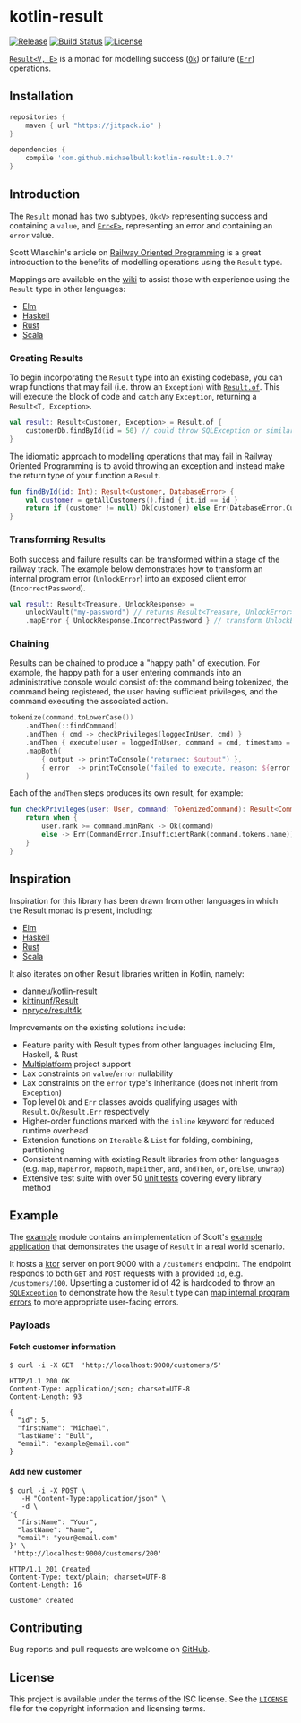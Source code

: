 # kotlin-result

[![Release](https://jitpack.io/v/michaelbull/kotlin-result.svg)](https://jitpack.io/#michaelbull/kotlin-result) [![Build Status](https://travis-ci.org/michaelbull/kotlin-result.svg?branch=master)](https://travis-ci.org/michaelbull/kotlin-result) [![License](https://img.shields.io/github/license/michaelbull/kotlin-result.svg)](https://github.com/michaelbull/kotlin-result/blob/master/LICENSE)

[`Result<V, E>`][result] is a monad for modelling success ([`Ok`][result-ok]) or
failure ([`Err`][result-err]) operations.

## Installation

```groovy
repositories {
    maven { url "https://jitpack.io" }
}

dependencies {
    compile 'com.github.michaelbull:kotlin-result:1.0.7'
}
```

## Introduction

The [`Result`][result] monad has two subtypes, [`Ok<V>`][result-ok] 
representing success and containing a `value`, and [`Err<E>`][result-err],
representing an error and containing an `error` value. 

Scott Wlaschin's article on [Railway Oriented Programming][swalschin-rop] is a great
introduction to the benefits of modelling operations using the `Result` type.

Mappings are available on the [wiki][wiki] to assist those with experience 
using the `Result` type in other languages:

- [Elm](https://github.com/michaelbull/kotlin-result/wiki/Elm)
- [Haskell](https://github.com/michaelbull/kotlin-result/wiki/Haskell)
- [Rust](https://github.com/michaelbull/kotlin-result/wiki/Rust)
- [Scala](https://github.com/michaelbull/kotlin-result/wiki/Scala)

### Creating Results

To begin incorporating the `Result` type into an existing codebase, you can 
wrap functions that may fail (i.e. throw an `Exception`) with
[`Result.of`][result-of]. This will execute the block of code and `catch` any
`Exception`, returning a `Result<T, Exception>`.

```kotlin
val result: Result<Customer, Exception> = Result.of { 
    customerDb.findById(id = 50) // could throw SQLException or similar 
}
```

The idiomatic approach to modelling operations that may fail in Railway
Oriented Programming is to avoid throwing an exception and instead make the 
return type of your function a `Result`.

```kotlin
fun findById(id: Int): Result<Customer, DatabaseError> {
    val customer = getAllCustomers().find { it.id == id }
    return if (customer != null) Ok(customer) else Err(DatabaseError.CustomerNotFound)
}
```

### Transforming Results

Both success and failure results can be transformed within a stage of the
railway track. The example below demonstrates how to transform an internal
program error (`UnlockError`) into an exposed client error 
(`IncorrectPassword`).

```kotlin
val result: Result<Treasure, UnlockResponse> = 
    unlockVault("my-password") // returns Result<Treasure, UnlockError>
    .mapError { UnlockResponse.IncorrectPassword } // transform UnlockError into UnlockResponse.IncorrectPassword
```

### Chaining

Results can be chained to produce a "happy path" of execution. For example, the
happy path for a user entering commands into an administrative console would 
consist of: the command being tokenized, the command being registered, the user
having sufficient privileges,  and the command executing the associated action.

```kotlin
tokenize(command.toLowerCase())
    .andThen(::findCommand)
    .andThen { cmd -> checkPrivileges(loggedInUser, cmd) }
    .andThen { execute(user = loggedInUser, command = cmd, timestamp = LocalDateTime.now()) }
    .mapBoth(
        { output -> printToConsole("returned: $output") },
        { error  -> printToConsole("failed to execute, reason: ${error.reason}") }
    )
```

Each of the `andThen` steps produces its own result, for example:

```kotlin
fun checkPrivileges(user: User, command: TokenizedCommand): Result<Command, CommandError> {
    return when {
        user.rank >= command.minRank -> Ok(command)
        else -> Err(CommandError.InsufficientRank(command.tokens.name))
    }
}
``` 

## Inspiration

Inspiration for this library has been drawn from other languages in which the
Result monad is present, including:

- [Elm](http://package.elm-lang.org/packages/elm-lang/core/latest/Result)
- [Haskell](https://hackage.haskell.org/package/base-4.10.0.0/docs/Data-Either.html)
- [Rust](https://doc.rust-lang.org/std/result/)
- [Scala](http://www.scala-lang.org/api/2.12.4/scala/util/Either.html)

It also iterates on other Result libraries written in Kotlin, namely:

- [danneu/kotlin-result](https://github.com/danneu/kotlin-result)
- [kittinunf/Result](https://github.com/kittinunf/Result)
- [npryce/result4k](https://github.com/npryce/result4k)

Improvements on the existing solutions include:

- Feature parity with Result types from other languages including Elm, Haskell,
     & Rust
- [Multiplatform][multiplatform] project support
- Lax constraints on `value`/`error` nullability
- Lax constraints on the `error` type's inheritance (does not inherit from
    `Exception`)
- Top level `Ok` and `Err` classes avoids qualifying usages with
    `Result.Ok`/`Result.Err` respectively
- Higher-order functions marked with the `inline` keyword for reduced runtime
    overhead
- Extension functions on `Iterable` & `List` for folding, combining, partitioning
- Consistent naming with existing Result libraries from other languages (e.g.
    `map`, `mapError`, `mapBoth`, `mapEither`, `and`, `andThen`, `or`, `orElse`,
    `unwrap`)
- Extensive test suite with over 50 [unit tests][unit-tests] covering every library method

## Example

The [example][example] module contains an implementation of Scott's
[example application][swalschin-example] that demonstrates the usage of `Result`
in a real world scenario.

It hosts a [ktor][ktor] server on port 9000 with a `/customers` endpoint. The
endpoint responds to both `GET` and `POST` requests with a provided `id`, e.g.
`/customers/100`. Upserting a customer id of 42 is hardcoded to throw an 
[`SQLException`][customer-42] to demonstrate how the `Result` type can [map 
internal program errors][update-customer-error] to more appropriate 
user-facing errors.

### Payloads

#### Fetch customer information

```
$ curl -i -X GET  'http://localhost:9000/customers/5'
```

```
HTTP/1.1 200 OK
Content-Type: application/json; charset=UTF-8
Content-Length: 93

{
  "id": 5,
  "firstName": "Michael",
  "lastName": "Bull",
  "email": "example@email.com"
}
```

#### Add new customer

```
$ curl -i -X POST \
   -H "Content-Type:application/json" \
   -d \
'{
  "firstName": "Your",
  "lastName": "Name",
  "email": "your@email.com"
}' \
 'http://localhost:9000/customers/200'
```

```
HTTP/1.1 201 Created
Content-Type: text/plain; charset=UTF-8
Content-Length: 16

Customer created
```

## Contributing

Bug reports and pull requests are welcome on [GitHub][github].

## License

This project is available under the terms of the ISC license. See the
[`LICENSE`](LICENSE) file for the copyright information and licensing terms.

[result]: https://github.com/michaelbull/kotlin-result/blob/master/src/main/kotlin/com/github/michaelbull/result/Result.kt#L10
[result-ok]: https://github.com/michaelbull/kotlin-result/blob/master/src/main/kotlin/com/github/michaelbull/result/Result.kt#L30
[result-err]: https://github.com/michaelbull/kotlin-result/blob/master/src/main/kotlin/com/github/michaelbull/result/Result.kt#L35
[result-of]: https://github.com/michaelbull/kotlin-result/blob/master/src/main/kotlin/com/github/michaelbull/result/Result.kt#L17
[swalschin-rop]: https://fsharpforfunandprofit.com/rop/
[wiki]: https://github.com/michaelbull/kotlin-result/wiki
[unit-tests]: https://github.com/michaelbull/kotlin-result/tree/master/src/test/kotlin/com/github/michaelbull/result
[multiplatform]: https://kotlinlang.org/docs/reference/multiplatform.html
[example]: https://github.com/michaelbull/kotlin-result/tree/master/example/src/main/kotlin/com/github/michaelbull/result/example
[swalschin-example]: https://github.com/swlaschin/Railway-Oriented-Programming-Example
[ktor]: http://ktor.io/
[customer-42]: https://github.com/michaelbull/kotlin-result/blob/master/example/src/main/kotlin/com/github/michaelbull/result/example/service/InMemoryCustomerRepository.kt#L38
[update-customer-error]: https://github.com/michaelbull/kotlin-result/blob/master/example/src/main/kotlin/com/github/michaelbull/result/example/service/CustomerService.kt#L50
[github]: https://github.com/michaelbull/kotlin-result
